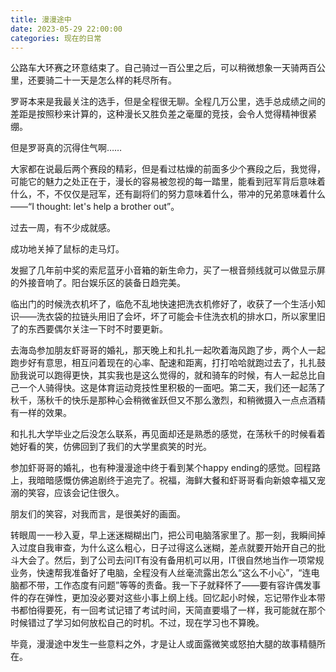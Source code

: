 ```yaml
---
title: 漫漫途中
date: 2023-05-29 22:00:00
categories: 现在的日常
---
```

公路车大环赛之环意结束了。自己骑过一百公里之后，可以稍微想象一天骑两百公里，还要骑二十一天是怎么样的耗尽所有。

罗哥本来是我最关注的选手，但是全程很无聊。全程几万公里，选手总成绩之间的差距是按照秒来计算的，这种漫长又胜负差之毫厘的竞技，会令人觉得精神很紧绷。

但是罗哥真的沉得住气啊……

大家都在说最后两个赛段的精彩，但是看过枯燥的前面多少个赛段之后，我觉得，可能它的魅力之处正在于，漫长的容易被忽视的每一踏里，能看到冠军背后意味着什么，不，不仅仅是冠军，还有副将们的努力意味着什么，带冲的兄弟意味着什么——“I thought: let's help a brother out”。

过去一周，有不少成就感。

成功地关掉了鼠标的走马灯。

发掘了几年前中奖的索尼蓝牙小音箱的新生命力，买了一根音频线就可以做显示屏的外接音响了。阳台娱乐区的装备日趋完美。

临出门的时候洗衣机坏了，临危不乱地快速把洗衣机修好了，收获了一个生活小知识——洗衣袋的拉链头用旧了会坏，坏了可能会卡住洗衣机的排水口，所以家里旧了的东西要偶尔关注一下时不时要更新。

去海岛参加朋友虾哥哥的婚礼，那天晚上和扎扎一起吹着海风跑了步，两个人一起跑步好有意思，相互问着现在的心率、配速和距离，打打哈哈就跑过去了，扎扎鼓励我说可以跑得更快，其实我也是这么觉得的，就和骑车的时候，有人一起总比自己一个人骑得快。这是体育运动竞技性里积极的一面吧。第二天，我们还一起荡了秋千，荡秋千的快乐是那种心会稍微雀跃但又不那么激烈，和稍微摄入一点点酒精有一样的效果。

和扎扎大学毕业之后没怎么联系，再见面却还是熟悉的感觉，在荡秋千的时候看着她好看的笑，仿佛回到了我们的大学里疯笑的时光。

参加虾哥哥的婚礼，也有种漫漫途中终于看到某个happy ending的感觉。回程路上，我暗暗感慨仿佛追剧终于追完了。祝福，海鲜大餐和虾哥哥看向新娘幸福又宠溺的笑容，应该会记住很久。

朋友们的笑容，对我而言，是很美好的画面。

转眼周一一秒入夏，早上迷迷糊糊出门，把公司电脑落家里了。那一刻，我瞬间掉入过度自我审查，为什么这么粗心，日子过得这么迷糊，差点就要开始开自己的批斗大会了。然后，到了公司去问IT有没有备用机可以用，IT很自然地当作一项常规业务，快速帮我准备好了电脑，全程没有人丝毫流露出怎么“这么不小心”，“连电脑都不带，工作态度有问题”等等的责备。我一下子就释怀了——要有容许偶发事件的存在弹性，更加没必要对这些小事上纲上线。回忆起小时候，忘记带作业本带书都怕得要死，有一回考试记错了考试时间，天简直要塌了一样，我可能就在那个时候错过了学习如何放松自己的时机。不过，现在学习也不算晚。

毕竟，漫漫途中发生一些意料之外，才是让人或面露微笑或怒拍大腿的故事精髓所在。
